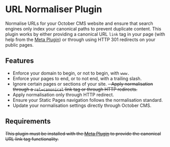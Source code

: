 # URL Normaliser Plugin

Normalise URLs for your October CMS website and ensure that search engines only index your canonical paths to prevent duplicate content. This plugin works by either providing a canonical URL `link` tag in your page (with help from the [Meta Plugin](https://github.com/bennothommo/october-plugin-meta)) or through using HTTP 301 redirects on your public pages.

## Features

- Enforce your domain to begin, or not to begin, with `www.`
- Enforce your pages to end, or to not end, with a trailing slash.
- Ignore certain pages or sections of your site.
~~- Apply normalisation through a `rel=canonical` link tag or through HTTP redirects.~~
- Apply normalisation only through HTTP redirect.
- Ensure your Static Pages navigation follows the normalisation standard.
- Update your normalisation settings directly through October CMS.

## Requirements

~~This plugin must be installed with the [Meta Plugin](https://github.com/bennothommo/october-plugin-meta) to provide the canonical URL link tag functionality.~~
